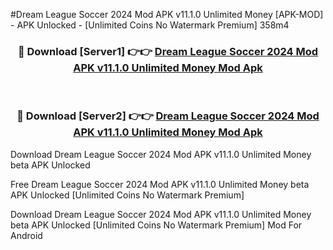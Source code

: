 #Dream League Soccer 2024 Mod APK v11.1.0 Unlimited Money [APK-MOD] - APK Unlocked - [Unlimited Coins No Watermark Premium] 358m4



<div align="center">

<h3>🔴 Download [Server1] 👉👉 <a href="https://momento.my/?title=Dream_League_Soccer_2024_Mod_APK_v11.1.0_Unlimited_Money">Dream League Soccer 2024 Mod APK v11.1.0 Unlimited Money Mod Apk</a></h3><br>

<h3>🔴 Download [Server2] 👉👉 <a href="https://momento.my/?title=Dream_League_Soccer_2024_Mod_APK_v11.1.0_Unlimited_Money">Dream League Soccer 2024 Mod APK v11.1.0 Unlimited Money Mod Apk</a></h3>
</div>



Download Dream League Soccer 2024 Mod APK v11.1.0 Unlimited Money beta APK Unlocked

Free Dream League Soccer 2024 Mod APK v11.1.0 Unlimited Money beta APK Unlocked [Unlimited Coins No Watermark Premium]

Download Dream League Soccer 2024 Mod APK v11.1.0 Unlimited Money beta APK Unlocked [Unlimited Coins No Watermark Premium] Mod For Android
